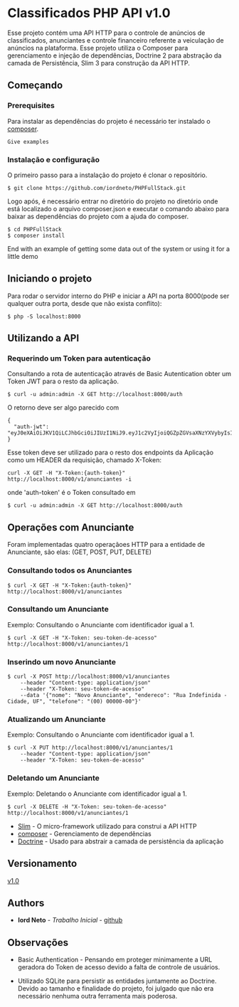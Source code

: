 # Classificados PHP API v1.0

Esse projeto contém uma API HTTP para o controle de anúncios de classificados, anunciantes e controle financeiro referente a veiculação de anúncios na plataforma. Esse projeto utiliza o Composer para gerenciamento e injeção de dependências, Doctrine 2 para abstração da camada de Persistência, Slim 3 para construção da API HTTP. 

## Começando

### Prerequisites

Para instalar as dependências do projeto é necessário ter instalado o [composer](https://getcomposer.org/).

```
Give examples
```

### Instalação e configuração

O primeiro passo para a instalação do projeto é clonar o repositório.

```
$ git clone https://github.com/iordneto/PHPFullStack.git
```

Logo após, é necessário entrar no diretório do projeto no diretório onde está localizado o arquivo composer.json e executar o comando abaixo para baixar as dependências do projeto com a ajuda do composer.

```
$ cd PHPFullStack
$ composer install
```

End with an example of getting some data out of the system or using it for a little demo

## Iniciando o projeto

Para rodar o servidor interno do PHP e iniciar a API na porta 8000(pode ser qualquer outra porta, desde que não exista conflito):

```
$ php -S localhost:8000 
```

## Utilizando a API


### Requerindo um Token para autenticação

Consultando a rota de autenticação através de Basic Autentication obter um Token JWT para o resto da aplicação.


```
$ curl -u admin:admin -X GET http://localhost:8000/auth
```

O retorno deve ser algo parecido com 

```
{
  "auth-jwt": "eyJ0eXAiOiJKV1QiLCJhbGciOiJIUzI1NiJ9.eyJ1c2VyIjoiQGZpZGVsaXNzYXVybyIsInR3aXR0ZXIiOiJodHRwczpcL1wvdHdpdHRlci5jb21cL2ZpZGVsaXNzYXVybyIsImdpdGh1YiI6Imh0dHBzOlwvXC9naXRodWIuY29tXC9tc2ZpZGVsaXMifQ.5TSgJhrZnIDDnq9eXObFkDMGv8gw1yarErwAz9aZrwo"
}
```
Esse token deve ser utilizado para o resto dos endpoints da Aplicação como um HEADER da requisição, chamado X-Token:

```
curl -X GET -H "X-Token:{auth-token}" http://localhost:8000/v1/anunciantes -i
```

onde 'auth-token' é o Token consultado em 

```
$ curl -u admin:admin -X GET http://localhost:8000/auth
```

## Operações com Anunciante

Foram implementadas quatro operaçãoes HTTP para a entidade de Anunciante, são elas: (GET, POST, PUT, DELETE)

### Consultando todos os Anunciantes

```
$ curl -X GET -H "X-Token:{auth-token}" http://localhost:8000/v1/anunciantes
```

### Consultando um Anunciante

Exemplo: Consultando o Anunciante com identificador igual a 1.

```
$ curl -X GET -H "X-Token: seu-token-de-acesso" http://localhost:8000/v1/anunciantes/1
```

### Inserindo um novo Anunciante

```
$ curl -X POST http://localhost:8000/v1/anunciantes 
    --header "Content-type: application/json" 
    --header "X-Token: seu-token-de-acesso"
    --data '{"nome": "Novo Anunciante", "endereco": "Rua Indefinida - Cidade, UF", "telefone": "(00) 00000-00"}'
```

### Atualizando um Anunciante

Exemplo: Consultando o Anunciante com identificador igual a 1.

```
$ curl -X PUT http://localhost:8000/v1/anunciantes/1
    --header "Content-type: application/json" 
    --header "X-Token: seu-token-de-acesso"
```

### Deletando um Anunciante

Exemplo: Deletando o Anunciante com identificador igual a 1.

```
$ curl -X DELETE -H "X-Token: seu-token-de-acesso" http://localhost:8000/v1/anunciantes/1
```

* [Slim](http://www.dropwizard.io/1.0.2/docs/) - O micro-framework utilizado para construi a API HTTP
* [composer](https://getcomposer.org/) - Gerenciamento de dependências
* [Doctrine](http://www.doctrine-project.org/) - Usado para abstrair a camada de persistência da aplicação

## Versionamento

[v1.0](https://github.com/iordneto/PHPFullStack.git) 

## Authors

* **Iord Neto** - *Trabalho Inicial* - [github](https://github.com/iordneto)

## Observações

* Basic Authentication - Pensando em proteger minimamente a URL geradora do Token de acesso devido a falta de controle de usuários.

* Utilizado SQLite para persistir as entidades juntamente ao Doctrine. Devido ao tamanho e finalidade do projeto, foi julgado que não era necessário nenhuma outra ferramenta mais poderosa.


